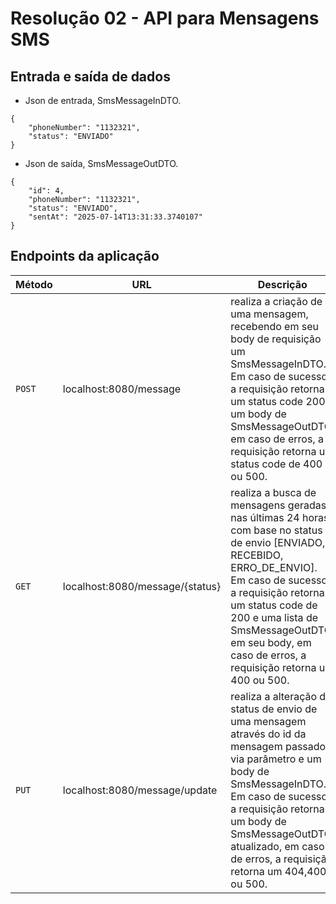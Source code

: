 # Resolução 02 - API para Mensagens SMS


## Entrada e saída de dados
- Json de entrada, SmsMessageInDTO.

```jason
{
    "phoneNumber": "1132321",
    "status": "ENVIADO"
}
```
- Json de saída, SmsMessageOutDTO.

```jason
{
    "id": 4,
    "phoneNumber": "1132321",
    "status": "ENVIADO",
    "sentAt": "2025-07-14T13:31:33.3740107"
}
```

## Endpoints da aplicação 


| Método | URL | Descrição
|---|---|---|
| `POST` | localhost:8080/message | realiza a criação de uma mensagem, recebendo em seu body de requisição um SmsMessageInDTO. Em caso de sucesso, a requisição retorna um status code 200 e um body de SmsMessageOutDTO, em caso de erros, a requisição retorna um status code de 400 ou 500.
| `GET` | localhost:8080/message/{status} | realiza a busca de mensagens geradas nas últimas 24 horas com base no status de envio [ENVIADO, RECEBIDO, ERRO_DE_ENVIO]. Em caso de sucesso, a requisição retorna um status code de 200 e uma lista de SmsMessageOutDTO em seu body, em caso de erros, a requisição retorna um 400 ou 500.
| `PUT` | localhost:8080/message/update | realiza a alteração do status de envio de uma mensagem através do id da mensagem passado via parâmetro e um body de SmsMessageInDTO. Em caso de sucesso a requisição retorna um body de SmsMessageOutDTO atualizado, em caso de erros, a requisição retorna um 404,400 ou 500.
